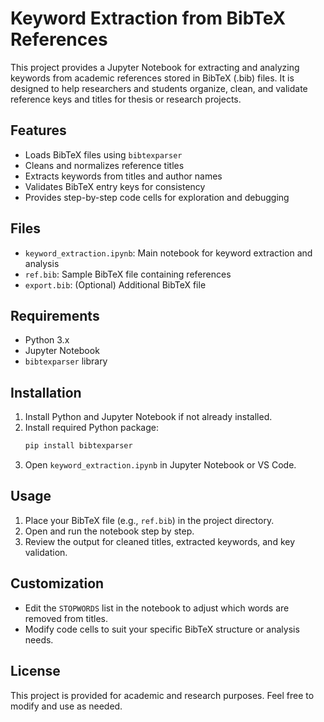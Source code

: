 # Keyword Extraction from BibTeX References

This project provides a Jupyter Notebook for extracting and analyzing keywords from academic references stored in BibTeX (.bib) files. It is designed to help researchers and students organize, clean, and validate reference keys and titles for thesis or research projects.

## Features
- Loads BibTeX files using `bibtexparser`
- Cleans and normalizes reference titles
- Extracts keywords from titles and author names
- Validates BibTeX entry keys for consistency
- Provides step-by-step code cells for exploration and debugging

## Files
- `keyword_extraction.ipynb`: Main notebook for keyword extraction and analysis
- `ref.bib`: Sample BibTeX file containing references
- `export.bib`: (Optional) Additional BibTeX file

## Requirements
- Python 3.x
- Jupyter Notebook
- `bibtexparser` library

## Installation
1. Install Python and Jupyter Notebook if not already installed.
2. Install required Python package:
   ```powershell
   pip install bibtexparser
   ```
3. Open `keyword_extraction.ipynb` in Jupyter Notebook or VS Code.

## Usage
1. Place your BibTeX file (e.g., `ref.bib`) in the project directory.
2. Open and run the notebook step by step.
3. Review the output for cleaned titles, extracted keywords, and key validation.

## Customization
- Edit the `STOPWORDS` list in the notebook to adjust which words are removed from titles.
- Modify code cells to suit your specific BibTeX structure or analysis needs.

## License
This project is provided for academic and research purposes. Feel free to modify and use as needed.
